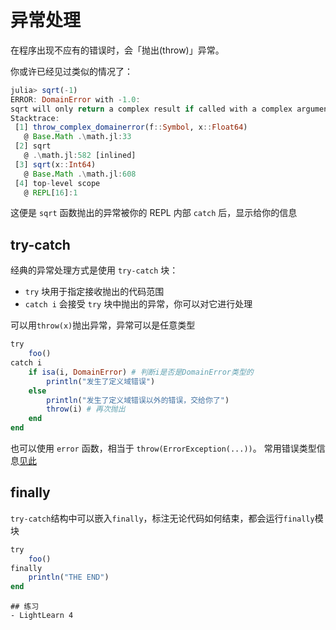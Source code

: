 # 异常处理
在程序出现不应有的错误时，会「抛出(throw)」异常。

你或许已经见过类似的情况了：
```jl
julia> sqrt(-1)
ERROR: DomainError with -1.0:
sqrt will only return a complex result if called with a complex argument. Try sqrt(Complex(x)).
Stacktrace:
 [1] throw_complex_domainerror(f::Symbol, x::Float64)
   @ Base.Math .\math.jl:33
 [2] sqrt
   @ .\math.jl:582 [inlined]
 [3] sqrt(x::Int64)
   @ Base.Math .\math.jl:608
 [4] top-level scope
   @ REPL[16]:1
```

这便是 `sqrt` 函数抛出的异常被你的 REPL 内部 `catch` 后，显示给你的信息

## try-catch
经典的异常处理方式是使用 `try-catch` 块：
- `try` 块用于指定接收抛出的代码范围
- `catch i` 会接受 `try` 块中抛出的异常，你可以对它进行处理

可以用`throw(x)`抛出异常，异常可以是任意类型
```jl
try
	foo()
catch i
	if isa(i, DomainError) # 判断i是否是DomainError类型的
		println("发生了定义域错误")
	else
		println("发生了定义域错误以外的错误，交给你了")
		throw(i) # 再次抛出
	end
end
```

也可以使用 `error` 函数，相当于 `throw(ErrorException(...))`。
常用错误类型信息[见此](../advanced/exception.md)

## finally
`try-catch`结构中可以嵌入`finally`，标注无论代码如何结束，都会运行`finally`模块
```jl
try
	foo()
finally
	println("THE END")
end
```

```is-newbie
## 练习
- LightLearn 4
```
